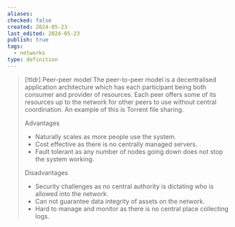 ```yaml
---
aliases: 
checked: false
created: 2024-05-23
last_edited: 2024-05-23
publish: true
tags:
  - networks
type: definition
---
```

>[!tldr] Peer-peer model
>The peer-to-peer model is a decentralised application architecture which has each participant being both consumer and provider of resources. Each peer offers some of its resources up to the network for other peers to use without central coordination. An example of this is Torrent file sharing.
>
>Advantages
>- Naturally scales as more people use the system.
>- Cost effective as there is no centrally managed servers.
>- Fault tolerant as any number of nodes going down does not stop the system working.
>
>Disadvantages
>- Security challenges as no central authority is dictating who is allowed into the network.
>- Can not guarantee data integrity of assets on the network. 
>- Hard to manage and monitor as there is no central place collecting logs.